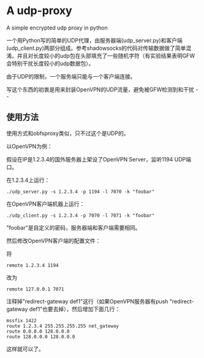 A udp-proxy
=========

A simple encrypted udp proxy in python

一个用Python写的简单的UDP代理，由服务器端(udp_server.py)和客户端(udp_client.py)两部分组成。参考shadowsocks的代码对传输数据做了简单混淆。并且对长度较小的udp包在头部填充了一些随机字符（有实验结果表明GFW会特别干扰长度较小的udp数据包）。

由于UDP的限制，一个服务端只能与一个客户端连接。

写这个东西的初衷是用来封装OpenVPN的UDP流量，避免被GFW检测到和干扰 - -

使用方法
---------

使用方式和obfsproxy类似，只不过这个是UDP的。

以OpenVPN为例：

假设在IP是1.2.3.4的国外服务器上架设了OpenVPN Server，监听1194 UDP端口。

在1.2.3.4上运行：
	
	./udp_server.py -s 1.2.3.4 -p 1194 -l 7070 -k "foobar"


在OpenVPN客户端机器上运行：
	
	./udp_client.py -s 1.2.3.4 -p 7070 -l 7071 -k "foobar"


"foobar"是自定义的密码，服务器端和客户端需要相同。


然后修改OpenVPN客户端的配置文件：

将

	remote 1.2.3.4 1194

改为

	remote 127.0.0.1 7071

注释掉"redirect-gateway def1"这行（如果OpenVPN服务器有push "redirect-gateway def1"也要去掉），然后增加下面几行：

	mssfix 1422
	route 1.2.3.4 255.255.255.255 net_gateway
	route 0.0.0.0 128.0.0.0
	route 128.0.0.0 128.0.0.0


这样就可以了。

